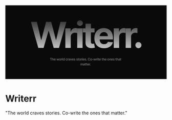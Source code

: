 ![logo](https://github.com/AkshatT5/writerr/blob/main/images/logo.png)
---
# Writerr
"The world craves stories. Co-write the ones that matter."
